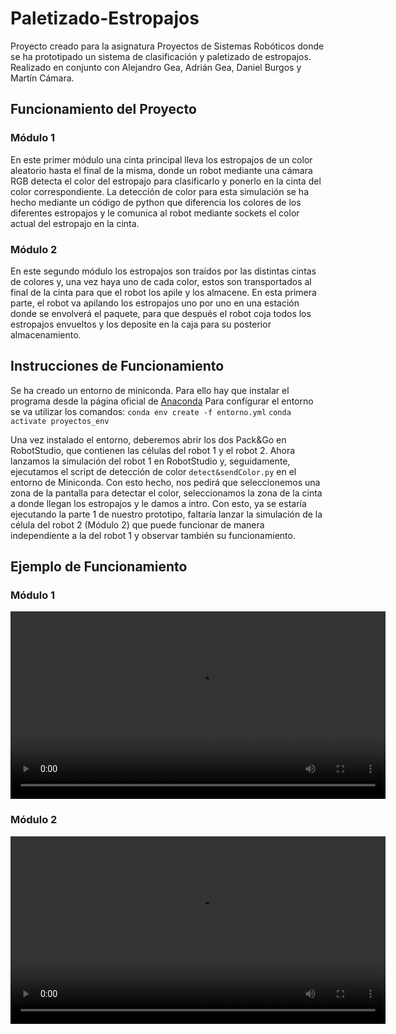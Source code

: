 # Paletizado-Estropajos
Proyecto creado para la asignatura Proyectos de Sistemas Robóticos donde se ha prototipado un sistema de clasificación y paletizado de estropajos. Realizado en conjunto con Alejandro Gea, Adrián Gea, Daniel Burgos y Martín Cámara.

## Funcionamiento del Proyecto
### Módulo 1
En este primer módulo una cinta principal lleva los estropajos de un color aleatorio hasta el final de la misma, donde un robot mediante una cámara RGB detecta el color del estropajo para clasificarlo y ponerlo en la cinta del color correspondiente. La detección de color para esta simulación se ha hecho mediante un código de python que diferencia los colores de los diferentes estropajos y le comunica al robot mediante sockets el color actual del estropajo en la cinta.
### Módulo 2
En este segundo módulo los estropajos son traídos por las distintas cintas de colores y, una vez haya uno de cada color, estos son transportados al final de la cinta para que el robot los apile y los almacene. 
En esta primera parte, el robot va apilando los estropajos uno por uno en una estación donde se envolverá el paquete, para que después el robot coja todos los estropajos envueltos y los deposite en la caja para su posterior almacenamiento. 

## Instrucciones de Funcionamiento
Se ha creado un entorno de miniconda. Para ello hay que instalar el programa desde la página oficial de [Anaconda](https://www.anaconda.com/docs/getting-started/miniconda/install)
Para configurar el entorno se va utilizar los comandos:
`conda env create -f entorno.yml`
`conda activate proyectos_env`

Una vez instalado el entorno, deberemos abrir los dos Pack&Go en RobotStudio, que contienen las células del robot 1 y el robot 2. Ahora lanzamos la simulación del robot 1 en RobotStudio y, seguidamente, ejecutamos el script de detección de color `detect&sendColor.py` en el entorno de Miniconda. Con esto hecho, nos pedirá que seleccionemos una zona de la pantalla para detectar el color, seleccionamos la zona de la cinta a donde llegan los estropajos y le damos a intro. Con esto, ya se estaría ejecutando la parte 1 de nuestro prototipo, faltaría lanzar la simulación de la célula del robot 2 (Módulo 2) que puede funcionar de manera independiente a la del robot 1 y observar también su funcionamiento.

## Ejemplo de Funcionamiento
### Módulo 1
<video src="https://github.com/user-attachments/assets/961ef0cb-05eb-4429-8b69-a26997508e22" controls width="600"></video>

### Módulo 2
<video src="https://github.com/user-attachments/assets/9ad6f57e-9aa9-4b03-8734-181f6db1b8e9" controls width="600"></video>
